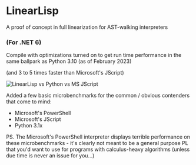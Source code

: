 # LinearLisp
A proof of concept in full linearization for AST-walking interpreters

### (For .NET 6)
Compile with optimizations turned on to get run time performance in the same ballpark as Python 3.10 (as of February 2023)

(and 3 to 5 times faster than Microsoft's JScript)

![LinearLisp vs Python vs MS JScript](https://user-images.githubusercontent.com/1055314/221786705-3559b9bb-1465-4935-be1b-ee6b06c36ec1.jpg)

Added a few basic microbenchmarks for the common / obvious contenders that come to mind:
* Microsoft's PowerShell
* Microsoft's JScript
* Python 3.1x

PS.
The Microsoft's PowerShell interpreter displays terrible performance on these microbenchmarks - it's clearly not meant to be a general purpose PL that you'd want to use for programs with calculus-heavy algorithms (unless due time is never an issue for you...)
